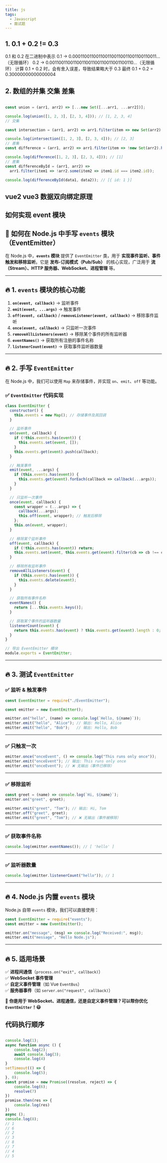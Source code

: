 ```yaml
---
title: js
tags:
  - Javascript
  - 面试题
---
```


## 1. 0.1 + 0.2 != 0.3
 0.1 和 0.2 在二进制中表示
0.1  →  0.0001100110011001100110011001100110011...（无限循环）
0.2  →  0.0011001100110011001100110011001100110...（无限循环）
计算 0.1 + 0.2 时，会有舍入误差，导致结果略大于 0.3
最终 0.1 + 0.2 = 0.30000000000000004

## 2. 数组的并集 交集 差集

```js

const union = (arr1, arr2) => [...new Set([...arr1, ...arr2])];

console.log(union([1, 2, 3], [2, 3, 4])); // [1, 2, 3, 4]
// 交集

const intersection = (arr1, arr2) => arr1.filter(item => new Set(arr2).has(item));

console.log(intersection([1, 2, 3], [2, 3, 4])); // [2, 3]
// 差集
const difference = (arr1, arr2) => arr1.filter(item => !new Set(arr2).has(item));

console.log(difference([1, 2, 3], [2, 3, 4])); // [1]
// 差集
const differenceById = (arr1, arr2) =>
  arr1.filter(item1 => !arr2.some(item2 => item1.id === item2.id));

console.log(differenceById(data1, data2)); // [{ id: 1 }]

```


## vue2  vue3 数据双向绑定原理


## 如何实现 event 模块
## **🚀 如何在 Node.js 中手写 `events` 模块（EventEmitter）**

在 Node.js 中，**`events` 模块** 提供了 `EventEmitter` 类，用于 **实现事件监听、事件触发和移除监听**。它是 **发布-订阅模式（Pub/Sub）** 的核心实现，广泛用于 **流（Stream）、HTTP 服务器、WebSocket、进程管理** 等。

---

## **🔥 1. `events` 模块的核心功能**
1. **`on(event, callback)`** → 监听事件  
2. **`emit(event, ...args)`** → 触发事件  
3. **`off(event, callback)`** / **`removeListener(event, callback)`** → 移除事件监听  
4. **`once(event, callback)`** → 只监听一次事件  
5. **`removeAllListeners(event)`** → 移除某个事件的所有监听器  
6. **`eventNames()`** → 获取所有注册的事件名称  
7. **`listenerCount(event)`** → 获取事件监听器数量  

---

## **🔥 2. 手写 `EventEmitter`**
在 Node.js 中，我们可以使用 `Map` 来存储事件，并实现 `on`、`emit`、`off` 等功能。

### **✅ `EventEmitter` 代码实现**
```javascript
class EventEmitter {
  constructor() {
    this.events = new Map(); // 存储事件及其回调
  }

  // 监听事件
  on(event, callback) {
    if (!this.events.has(event)) {
      this.events.set(event, []);
    }
    this.events.get(event).push(callback);
  }

  // 触发事件
  emit(event, ...args) {
    if (this.events.has(event)) {
      this.events.get(event).forEach(callback => callback(...args));
    }
  }

  // 只监听一次事件
  once(event, callback) {
    const wrapper = (...args) => {
      callback(...args);
      this.off(event, wrapper); // 触发后移除
    };
    this.on(event, wrapper);
  }

  // 移除某个监听事件
  off(event, callback) {
    if (!this.events.has(event)) return;
    this.events.set(event, this.events.get(event).filter(cb => cb !== callback));
  }

  // 移除所有监听事件
  removeAllListeners(event) {
    if (this.events.has(event)) {
      this.events.delete(event);
    }
  }

  // 获取所有事件名称
  eventNames() {
    return [...this.events.keys()];
  }

  // 获取某个事件的监听器数量
  listenerCount(event) {
    return this.events.has(event) ? this.events.get(event).length : 0;
  }
}

// 导出 EventEmitter 模块
module.exports = EventEmitter;
```

---

## **🔥 3. 测试 `EventEmitter`**
### **✅ 监听 & 触发事件**
```javascript
const EventEmitter = require("./EventEmitter");

const emitter = new EventEmitter();

emitter.on("hello", (name) => console.log(`Hello, ${name}`));
emitter.emit("hello", "Alice"); // 输出: Hello, Alice
emitter.emit("hello", "Bob");   // 输出: Hello, Bob
```

---

### **✅ 只触发一次**
```javascript
emitter.once("onceEvent", () => console.log("This runs only once"));
emitter.emit("onceEvent"); // 输出: This runs only once
emitter.emit("onceEvent"); // ❌ 无输出（事件已移除）
```

---

### **✅ 移除监听**
```javascript
const greet = (name) => console.log(`Hi, ${name}`);
emitter.on("greet", greet);

emitter.emit("greet", "Tom"); // 输出: Hi, Tom
emitter.off("greet", greet);
emitter.emit("greet", "Tom"); // ❌ 无输出（事件被移除）
```

---

### **✅ 获取事件名称**
```javascript
console.log(emitter.eventNames()); // [ 'hello' ]
```

---

### **✅ 监听器数量**
```javascript
console.log(emitter.listenerCount("hello")); // 1
```

---

## **🔥 4. Node.js 内置 `events` 模块**
Node.js 自带 `events` 模块，我们可以直接使用：
```javascript
const EventEmitter = require("events");
const emitter = new EventEmitter();

emitter.on("message", (msg) => console.log("Received:", msg));
emitter.emit("message", "Hello Node.js");
```

---

## **🔥 5. 适用场景**
✅ **进程间通信**（`process.on("exit", callback)`）  
✅ **WebSocket 事件管理**  
✅ **自定义事件管理**（如 Vue `EventBus`）  
✅ **服务器事件**（如 `server.on("request", callback)`）  

📌 **你是用于 WebSocket、进程通信，还是自定义事件管理？可以帮你优化 `EventEmitter`！😃**

## 代码执行顺序


```js

console.log(1);
async function async () {
    console.log(2);
    await console.log(3);
    console.log(4)
}
setTimeout(() => {
	console.log(5);
}, 0);
const promise = new Promise((resolve, reject) => {
    console.log(6);
    resolve(7)
})
promise.then(res => {
	console.log(res)
})
async (); 
console.log(8);
// 1
// 6
// 2
// 3
// 8
// 7
// 4
// 5

```

